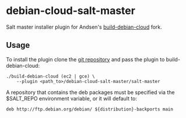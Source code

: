 debian-cloud-salt-master
========================

Salt master installer plugin for Andsen's
[build-debian-cloud](https://github.com/andsens/build-debian-cloud) fork.

## Usage

To install the plugin clone the [git
repository](https://github.com/sitepoint/debian-cloud-salt-master)
and pass the plugin to build-debian-cloud:

    ./build-debian-cloud (ec2 | gce) \
        --plugin <path_to>/debian-cloud-salt-master/salt-master

A repository that contains the deb packages must be specified via the
$SALT_REPO environment variable, or it will default to:

    deb http://ftp.debian.org/debian/ ${distribution}-backports main
